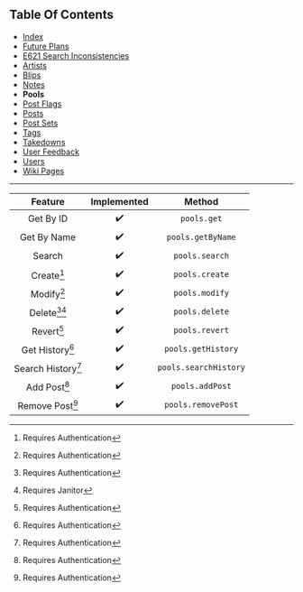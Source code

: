 ## Table Of Contents
- [Index](README.md)
- [Future Plans](FuturePlans.md)
- [E621 Search Inconsistencies](E621SearchInconsistencies.md)
- [Artists](Artists.md)
- [Blips](Blips.md)
- [Notes](Notes.md)
- **Pools**
- [Post Flags](PostFlags.md)
- [Posts](Posts.md)
- [Post Sets](PostSets.md)
- [Tags](Tags.md)
- [Takedowns](Takedowns.md)
- [User Feedback](UserFeedback.md)
- [Users](Users.md)
- [Wiki Pages](WikiPages.md)

<hr>

|       Feature      | Implemented |         Method        |
|:------------------:|:-----------:|:---------------------:|
|      Get By ID     |      ✔️      |      `pools.get`      |
|     Get By Name    |      ✔️      |   `pools.getByName`   |
|       Search       |      ✔️      |     `pools.search`    |
|     Create[^1]     |      ✔️      |     `pools.create`    |
|     Modify[^1]     |      ✔️      |     `pools.modify`    |
|   Delete[^1][^3]   |      ✔️      |     `pools.delete`    |
|     Revert[^1]     |      ✔️      |     `pools.revert`    |
|  Get History[^1]   |      ✔️      |  `pools.getHistory`   |
| Search History[^1] |      ✔️      | `pools.searchHistory` |
|    Add Post[^1]    |      ✔️      |    `pools.addPost`    |
|   Remove Post[^1]  |      ✔️      |   `pools.removePost`  |

[^1]: Requires Authentication
[^2]: Requires Privileged
[^3]: Requires Janitor
[^4]: Requires Moderator
[^5]: Requires Admin
